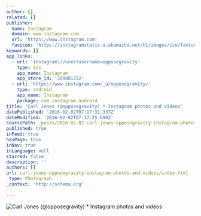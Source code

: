 ```yaml
---
author: []
related: []
publisher:
  name: Instagram
  domain: www.instagram.com
  url: 'https://www.instagram.com'
  favicon: 'https://instagramstatic-a.akamaihd.net/h1/images/ico/favicon.ico/7cdab0872b15.ico'
keywords: []
app_links:
  - url: 'instagram://user?username=opposegravity'
    type: ios
    app_name: Instagram
    app_store_id: '389801252'
  - url: 'https://www.instagram.com/_u/opposegravity/'
    type: android
    app_name: Instagram
    package: com.instagram.android
title: 'Carl Jones (@opposegravity) * Instagram photos and videos'
datePublished: '2016-02-02T07:17:31.337Z'
dateModified: '2016-02-02T07:17:25.690Z'
sourcePath: _posts/2016-02-02-carl-jones-opposegravity-instagram-photos-and-videos.md
published: true
inFeed: true
hasPage: true
inNav: true
inLanguage: null
starred: false
description: ''
authors: []
url: carl-jones-opposegravity-instagram-photos-and-videos/index.html
_type: Photograph
_context: 'http://schema.org'

---
```

![Carl Jones &lpar;&commat;opposegravity&rpar; &midast; Instagram photos and videos](https://scontent.cdninstagram.com/t51.2885-19/10593470_1444724272473602_1062875580_a.jpg)